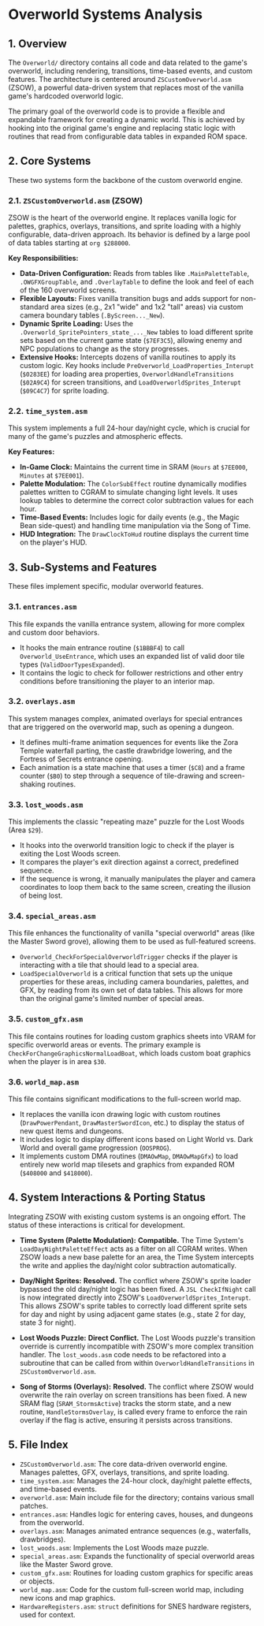 # Overworld Systems Analysis

## 1. Overview

The `Overworld/` directory contains all code and data related to the game's overworld, including rendering, transitions, time-based events, and custom features. The architecture is centered around `ZSCustomOverworld.asm` (ZSOW), a powerful data-driven system that replaces most of the vanilla game's hardcoded overworld logic.

The primary goal of the overworld code is to provide a flexible and expandable framework for creating a dynamic world. This is achieved by hooking into the original game's engine and replacing static logic with routines that read from configurable data tables in expanded ROM space.

## 2. Core Systems

These two systems form the backbone of the custom overworld engine.

### 2.1. `ZSCustomOverworld.asm` (ZSOW)

ZSOW is the heart of the overworld engine. It replaces vanilla logic for palettes, graphics, overlays, transitions, and sprite loading with a highly configurable, data-driven approach. Its behavior is defined by a large pool of data tables starting at `org $288000`.

**Key Responsibilities:**

*   **Data-Driven Configuration:** Reads from tables like `.MainPaletteTable`, `.OWGFXGroupTable`, and `.OverlayTable` to define the look and feel of each of the 160 overworld screens.
*   **Flexible Layouts:** Fixes vanilla transition bugs and adds support for non-standard area sizes (e.g., 2x1 "wide" and 1x2 "tall" areas) via custom camera boundary tables (`.ByScreen..._New`).
*   **Dynamic Sprite Loading:** Uses the `.Overworld_SpritePointers_state_..._New` tables to load different sprite sets based on the current game state (`$7EF3C5`), allowing enemy and NPC populations to change as the story progresses.
*   **Extensive Hooks:** Intercepts dozens of vanilla routines to apply its custom logic. Key hooks include `PreOverworld_LoadProperties_Interupt` (`$0283EE`) for loading area properties, `OverworldHandleTransitions` (`$02A9C4`) for screen transitions, and `LoadOverworldSprites_Interupt` (`$09C4C7`) for sprite loading.

### 2.2. `time_system.asm`

This system implements a full 24-hour day/night cycle, which is crucial for many of the game's puzzles and atmospheric effects.

**Key Features:**

*   **In-Game Clock:** Maintains the current time in SRAM (`Hours` at `$7EE000`, `Minutes` at `$7EE001`).
*   **Palette Modulation:** The `ColorSubEffect` routine dynamically modifies palettes written to CGRAM to simulate changing light levels. It uses lookup tables to determine the correct color subtraction values for each hour.
*   **Time-Based Events:** Includes logic for daily events (e.g., the Magic Bean side-quest) and handling time manipulation via the Song of Time.
*   **HUD Integration:** The `DrawClockToHud` routine displays the current time on the player's HUD.

## 3. Sub-Systems and Features

These files implement specific, modular overworld features.

### 3.1. `entrances.asm`

This file expands the vanilla entrance system, allowing for more complex and custom door behaviors.

*   It hooks the main entrance routine (`$1BBBF4`) to call `Overworld_UseEntrance`, which uses an expanded list of valid door tile types (`ValidDoorTypesExpanded`).
*   It contains the logic to check for follower restrictions and other entry conditions before transitioning the player to an interior map.

### 3.2. `overlays.asm`

This system manages complex, animated overlays for special entrances that are triggered on the overworld map, such as opening a dungeon.

*   It defines multi-frame animation sequences for events like the Zora Temple waterfall parting, the castle drawbridge lowering, and the Fortress of Secrets entrance opening.
*   Each animation is a state machine that uses a timer (`$C8`) and a frame counter (`$B0`) to step through a sequence of tile-drawing and screen-shaking routines.

### 3.3. `lost_woods.asm`

This implements the classic "repeating maze" puzzle for the Lost Woods (Area `$29`).

*   It hooks into the overworld transition logic to check if the player is exiting the Lost Woods screen.
*   It compares the player's exit direction against a correct, predefined sequence.
*   If the sequence is wrong, it manually manipulates the player and camera coordinates to loop them back to the same screen, creating the illusion of being lost.

### 3.4. `special_areas.asm`

This file enhances the functionality of vanilla "special overworld" areas (like the Master Sword grove), allowing them to be used as full-featured screens.

*   `Overworld_CheckForSpecialOverworldTrigger` checks if the player is interacting with a tile that should lead to a special area.
*   `LoadSpecialOverworld` is a critical function that sets up the unique properties for these areas, including camera boundaries, palettes, and GFX, by reading from its own set of data tables. This allows for more than the original game's limited number of special areas.

### 3.5. `custom_gfx.asm`

This file contains routines for loading custom graphics sheets into VRAM for specific overworld areas or events. The primary example is `CheckForChangeGraphicsNormalLoadBoat`, which loads custom boat graphics when the player is in area `$30`.

### 3.6. `world_map.asm`

This file contains significant modifications to the full-screen world map.

*   It replaces the vanilla icon drawing logic with custom routines (`DrawPowerPendant`, `DrawMasterSwordIcon`, etc.) to display the status of new quest items and dungeons.
*   It includes logic to display different icons based on Light World vs. Dark World and overall game progression (`OOSPROG`).
*   It implements custom DMA routines (`DMAOwMap`, `DMAOwMapGfx`) to load entirely new world map tilesets and graphics from expanded ROM (`$408000` and `$418000`).

## 4. System Interactions & Porting Status

Integrating ZSOW with existing custom systems is an ongoing effort. The status of these interactions is critical for development.

*   **Time System (Palette Modulation):** **Compatible.** The Time System's `LoadDayNightPaletteEffect` acts as a filter on all CGRAM writes. When ZSOW loads a new base palette for an area, the Time System intercepts the write and applies the day/night color subtraction automatically.

*   **Day/Night Sprites:** **Resolved.** The conflict where ZSOW's sprite loader bypassed the old day/night logic has been fixed. A `JSL CheckIfNight` call is now integrated directly into ZSOW's `LoadOverworldSprites_Interupt`. This allows ZSOW's sprite tables to correctly load different sprite sets for day and night by using adjacent game states (e.g., state 2 for day, state 3 for night).

*   **Lost Woods Puzzle:** **Direct Conflict.** The Lost Woods puzzle's transition override is currently incompatible with ZSOW's more complex transition handler. The `lost_woods.asm` code needs to be refactored into a subroutine that can be called from within `OverworldHandleTransitions` in `ZSCustomOverworld.asm`.

*   **Song of Storms (Overlays):** **Resolved.** The conflict where ZSOW would overwrite the rain overlay on screen transitions has been fixed. A new SRAM flag (`SRAM_StormsActive`) tracks the storm state, and a new routine, `HandleStormsOverlay`, is called every frame to enforce the rain overlay if the flag is active, ensuring it persists across transitions.

## 5. File Index

*   `ZSCustomOverworld.asm`: The core data-driven overworld engine. Manages palettes, GFX, overlays, transitions, and sprite loading.
*   `time_system.asm`: Manages the 24-hour clock, day/night palette effects, and time-based events.
*   `overworld.asm`: Main include file for the directory; contains various small patches.
*   `entrances.asm`: Handles logic for entering caves, houses, and dungeons from the overworld.
*   `overlays.asm`: Manages animated entrance sequences (e.g., waterfalls, drawbridges).
*   `lost_woods.asm`: Implements the Lost Woods maze puzzle.
*   `special_areas.asm`: Expands the functionality of special overworld areas like the Master Sword grove.
*   `custom_gfx.asm`: Routines for loading custom graphics for specific areas or objects.
*   `world_map.asm`: Code for the custom full-screen world map, including new icons and map graphics.
*   `HardwareRegisters.asm`: `struct` definitions for SNES hardware registers, used for context.
